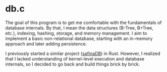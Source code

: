 # db.c

The goal of this program is to get me comfortable with the fundamentals of database internals. 
By that, I mean the data structures (B-Tree, B+Tree, etc.), indexing, hashing, storage, and memory management. 
I aim to implement a basic non-relational database, starting with an in-memory approach and later adding persistence.

I previously started a similar project ([safinaDB](https://github.com/aallali/safinaDB)) in Rust. 
However, I realized that I lacked understanding of kernel-level execution and database internals, 
so I decided to go back and build things brick by brick.
